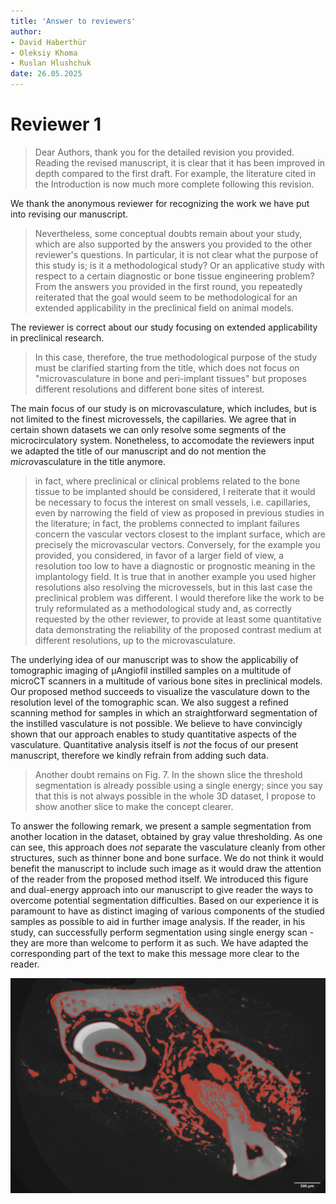 ```yaml
---
title: 'Answer to reviewers'
author:
- David Haberthür
- Oleksiy Khoma
- Ruslan Hlushchuk
date: 26.05.2025
---
```


# Reviewer 1

> Dear Authors, thank you for the detailed revision you provided.
> Reading the revised manuscript, it is clear that it has been improved in depth compared to the first draft.
> For example, the literature cited in the Introduction is now much more complete following this revision.

We thank the anonymous reviewer for recognizing the work we have put into revising our manuscript.

> Nevertheless, some conceptual doubts remain about your study, which are also supported by the answers you provided to the other reviewer's questions.
> In particular, it is not clear what the purpose of this study is; is it a methodological study?
> Or an applicative study with respect to a certain diagnostic or bone tissue engineering problem?
> From the answers you provided in the first round, you repeatedly reiterated that the goal would seem to be methodological for an extended applicability in the preclinical field on animal models.

The reviewer is correct about our study focusing on extended applicability in preclinical research.

> In this case, therefore, the true methodological purpose of the study must be clarified starting from the title, which does not focus on "microvasculature in bone and peri-implant tissues" but proposes different resolutions and different bone sites of interest.

The main focus of our study is on microvasculature, which includes, but is not limited to the finest microvessels, the capillaries.
We agree that in certain shown datasets we can only resolve some segments of the microcirculatory system.
Nonetheless, to accomodate the reviewers input we adapted the title of our manuscript and do not mention the *micro*vasculature in the title anymore.

> in fact, where preclinical or clinical problems related to the bone tissue to be implanted should be considered, I reiterate that it would be necessary to focus the interest on small vessels, i.e. capillaries, even by narrowing the field of view as proposed in previous studies in the literature; in fact, the problems connected to implant failures concern the vascular vectors closest to the implant surface, which are precisely the microvascular vectors.
> Conversely, for the example you provided, you considered, in favor of a larger field of view, a resolution too low to have a diagnostic or prognostic meaning in the implantology field.
> It is true that in another example you used higher resolutions also resolving the microvessels, but in this last case the preclinical problem was different.
> I would therefore like the work to be truly reformulated as a methodological study and, as correctly requested by the other reviewer, to provide at least some quantitative data demonstrating the reliability of the proposed contrast medium at different resolutions, up to the microvasculature.

The underlying idea of our manuscript was to show the applicabiliy of tomographic imaging of μAngiofil instilled samples on a multitude of microCT scanners in a multitude of various bone sites in preclinical models.
Our proposed method succeeds to visualize the vasculature down to the resolution level of the tomographic scan.
We also suggest a refined scanning method for samples in which an straightforward segmentation of the instilled vasculature is not possible.
We believe to have convincigly shown that our approach enables to study quantitative aspects of the vasculature.
Quantitative analysis itself is *not* the focus of our present manuscript, therefore we kindly refrain from adding such data.

> Another doubt remains on Fig. 7.
> In the shown slice the threshold segmentation is already possible using a single energy; since you say that this is not always possible in the whole 3D dataset, I propose to show another slice to make the concept clearer.

To answer the following remark, we present a sample segmentation from another location in the dataset, obtained by gray value thresholding.
As one can see, this approach does *not* separate the vasculature cleanly from other structures, such as thinner bone and bone surface.
We do not think it would benefit the manuscript to include such image as it would draw the attention of the reader from the proposed method itself.
We introduced this figure and dual-energy approach into our manuscript to give reader the ways to overcome potential segmentation difficulties.
Based on our experience it is paramount to have as distinct imaging of various components of the studied samples as possible to aid in further image analysis.
If the reader, in his study, can successfully perform segmentation using single energy scan - they are more than welcome to perform it as such.
We have adapted the corresponding part of the text to make this message more clear to the reader.

![Sample segmentation of 50kV dataset with simple thresholding, intensity values set from 62 to 110](50kV_range_62_110.png)